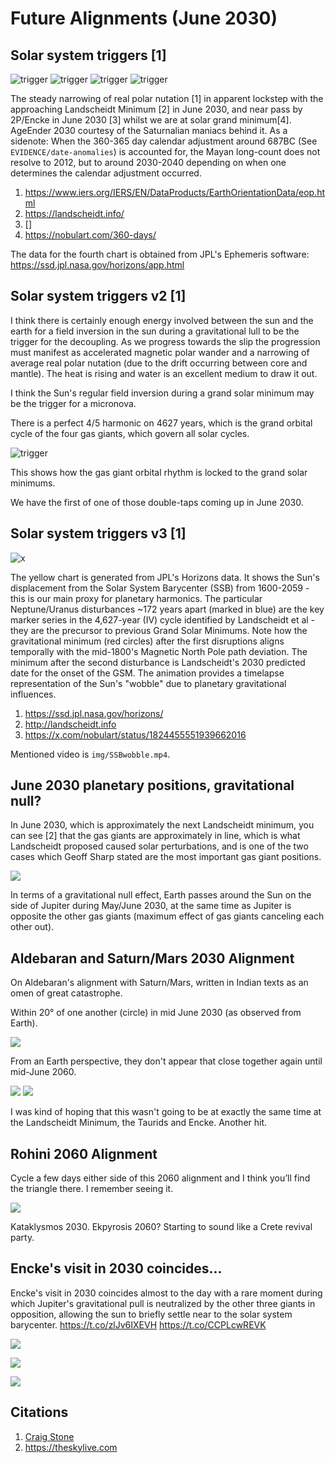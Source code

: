 # Future Alignments (June 2030)

## Solar system triggers [1]

![trigger](img/triggers1.jpg "trigger")
![trigger](img/triggers2.jpg "trigger")
![trigger](img/triggers3.jpg "trigger")
![trigger](img/triggers4.jpg "trigger")

The steady narrowing of real polar nutation [1] in apparent lockstep with the approaching Landscheidt Minimum [2] in June 2030, and near pass by 2P/Encke in June 2030 [3] whilst we are at solar grand minimum[4]. AgeEnder 2030 courtesy of the Saturnalian maniacs behind it. As a sidenote: When the 360-365 day calendar adjustment around 687BC (See `EVIDENCE/date-anomalies`) is accounted for, the Mayan long-count does not resolve to 2012, but to around 2030-2040 depending on when one determines the calendar adjustment occurred.

1. https://www.iers.org/IERS/EN/DataProducts/EarthOrientationData/eop.html
2. https://landscheidt.info/
3. []
4. https://nobulart.com/360-days/

The data for the fourth chart is obtained from JPL's Ephemeris software: https://ssd.jpl.nasa.gov/horizons/app.html

## Solar system triggers v2 [1]

I think there is certainly enough energy involved between the sun and the earth for a field inversion in the sun during a gravitational lull to be the trigger for the decoupling. As we progress towards the slip the progression must manifest as accelerated magnetic polar wander and a narrowing of average real polar nutation (due to the drift occurring between core and mantle). The heat is rising and water is an excellent medium to draw it out.

I think the Sun's regular field inversion during a grand solar minimum may be the trigger for a micronova.

There is a perfect 4/5 harmonic on 4627 years, which is the grand orbital cycle of the four gas giants, which govern all solar cycles.

![trigger](img/triggers2.jpg "trigger")

This shows how the gas giant orbital rhythm is locked to the grand solar minimums.

We have the first of one of those double-taps coming up in June 2030.

## Solar system triggers v3 [1]

![x](img/jpl-horizon.jpg "")

The yellow chart is generated from JPL's Horizons data. It shows the Sun's displacement from the Solar System Barycenter (SSB) from 1600-2059 - this is our main proxy for planetary harmonics. The particular Neptune/Uranus disturbances ~172 years apart (marked in blue) are the key marker series in the 4,627-year (IV) cycle identified by Landscheidt et al - they are the precursor to previous Grand Solar Minimums. Note how the gravitational minimum (red circles) after the first disruptions aligns temporally with the mid-1800's Magnetic North Pole path deviation. The minimum after the second disturbance is Landscheidt's 2030 predicted date for the onset of the GSM. The animation provides a timelapse representation of the Sun's "wobble" due to planetary gravitational influences.

1. https://ssd.jpl.nasa.gov/horizons/
2. http://landscheidt.info
3. https://x.com/nobulart/status/1824455551939662016

Mentioned video is `img/SSBwobble.mp4`.

## June 2030 planetary positions, gravitational null?

In June 2030, which is approximately the next Landscheidt minimum, you can see [2] that the gas giants are approximately in line, which is what Landscheidt proposed caused solar perturbations, and is one of the two cases which Geoff Sharp stated are the most important gas giant positions.

![](img/jun2030.jpeg)

In terms of a gravitational null effect, Earth passes around the Sun on the side of Jupiter during May/June 2030, at the same time as Jupiter is opposite the other gas giants (maximum effect of gas giants canceling each other out).

## Aldebaran and Saturn/Mars 2030 Alignment

On Aldebaran's alignment with Saturn/Mars, written in Indian texts as an omen of great catastrophe.

Within 20° of one another (circle) in mid June 2030 (as observed from Earth).

![](img/aldebaran1.jpg)

From an Earth perspective, they don't appear that close together again until mid-June 2060.

![](img/aldebaran2.jpg)
![](img/aldebaran3.jpg)

I was kind of hoping that this wasn't going to be at exactly the same time at the Landscheidt Minimum, the Taurids and Encke. Another hit.

## Rohini 2060 Alignment

Cycle a few days either side of this 2060 alignment and I think you’ll find the triangle there. I remember seeing it.

![](img/rohini-2060.jpg)

Kataklysmos 2030. Ekpyrosis 2060? Starting to sound like a Crete revival party.

## Encke's visit in 2030 coincides...

Encke's visit in 2030 coincides almost to the day with a rare moment during which Jupiter's gravitational pull is neutralized by the other three giants in opposition, allowing the sun to briefly settle near to the solar system barycenter. https://t.co/zlJv6IXEVH https://t.co/CCPLcwREVK

![](img/1799105814235660707-GPe08hlXMAAgOXo.jpg)

![](img/1799105814235660707-GPe08hmXkAAYTUm.jpg)

![](img/1799105814235660707-GPe1A9qXcAASHB1.png)

## Citations

1. [Craig Stone](https://nobulart.com)
2. https://theskylive.com